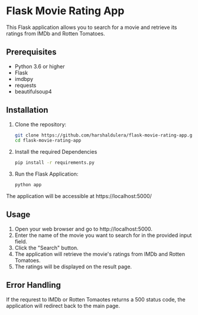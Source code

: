 # Flask Movie Rating App

This Flask application allows you to search for a movie and retrieve its ratings from IMDb and Rotten Tomatoes.

## Prerequisites

- Python 3.6 or higher
- Flask 
- imdbpy 
- requests 
- beautifulsoup4 

## Installation

1. Clone the repository:

   ```bash
   git clone https://github.com/harshaldulera/flask-movie-rating-app.git
   cd flask-movie-rating-app

2.  Install the required Dependencies

    ```bash
    pip install -r requirements.py

3. Run the Flask Application:

    ```bash
    python app
The application will be accessible at https://localhost:5000/

## Usage

1. Open your web browser and go to http://localhost:5000.
2. Enter the name of the movie you want to search for in the provided input field.
3. Click the "Search" button.
4. The application will retrieve the movie's ratings from IMDb and Rotten Tomatoes.
5. The ratings will be displayed on the result page.

## Error Handling

If the requrest to IMDb or Rotten Tomaotes returns a 500 status code, the application will redirect back to the main page.